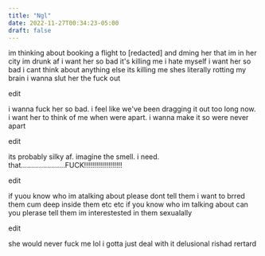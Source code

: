```yaml
---
title: "Ngl"
date: 2022-11-27T00:34:23-05:00
draft: false
---
```


im thinking about booking a flight to [redacted] and dming her that  im in her city im drunk af i want her so bad it's killing me i hate myself i want her so bad i cant think about anything else its killing me shes literally rotting my brain i wanna slut her the fuck out

edit

i wanna fuck her so bad. i feel like we've been dragging it out too long now. i want her to think of me when were apart. i wanna make it so were never apart

edit 


its probably silky af. imagine the smell.  i need. that......................FUCK!!!!!!!!!!!!!!!!!!!

edit


if yuou know who im atalking about please dont tell them i want to brred them cum deep inside them etc etc if you know who im talking about can you plerase tell them im interestested in them sexualally


edit

she would never fuck me lol i gotta just deal with it delusional rishad rertard